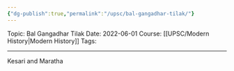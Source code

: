 ```yaml
---
{"dg-publish":true,"permalink":"/upsc/bal-gangadhar-tilak/"}
---
```


Topic: Bal Gangadhar Tilak
Date: 2022-06-01
Course: [[UPSC/Modern History\|Modern History]]
Tags: 

---



Kesari and Maratha